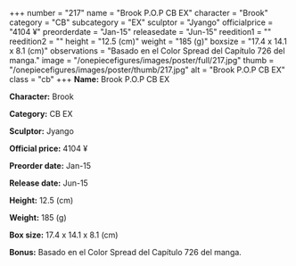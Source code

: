 +++
number = "217"
name = "Brook P.O.P CB EX"
character = "Brook"
category = "CB"
subcategory = "EX"
sculptor = "Jyango"
officialprice = "4104 ¥"
preorderdate = "Jan-15"
releasedate = "Jun-15"
reedition1 = ""
reedition2 = ""
height = "12.5 (cm)"
weight = "185 (g)"
boxsize = "17.4 x 14.1 x 8.1 (cm)"
observations = "Basado en el Color Spread del Capítulo 726 del manga."
image = "/onepiecefigures/images/poster/full/217.jpg"
thumb = "/onepiecefigures/images/poster/thumb/217.jpg"
alt = "Brook P.O.P CB EX"
class = "cb"
+++
**Name:** Brook P.O.P CB EX

**Character:** Brook

**Category:** CB  EX 

**Sculptor:** Jyango

**Official price:** 4104 ¥

**Preorder date:** Jan-15

**Release date:** Jun-15

**Height:** 12.5 (cm)

**Weight:** 185 (g)

**Box size:** 17.4 x 14.1 x 8.1 (cm)

**Bonus:** Basado en el Color Spread del Capítulo 726 del manga.